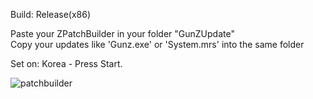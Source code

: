 Build: Release(x86) <br>

Paste your ZPatchBuilder in your folder "GunZUpdate" <br>
Copy your updates like 'Gunz.exe' or 'System.mrs' into the same folder <br>

Set on: Korea - Press Start. <br>

![patchbuilder](https://raw.githubusercontent.com/WhyWolfie/GunZ-The-Duel/master/source/zpatchbuilder/zpatchbuilder.png)

